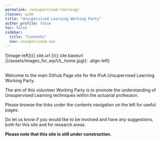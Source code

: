 ```yaml
---
permalink: /unsupervised-learning/
classes: wide
title: "Unsupervised Learning Working Party"
author_profile: false
toc: false
sidebar:
  title: "Contents"
  nav: unsupervised-nav
---
```



![image-left]({{ site.url }}{{ site.baseurl }}/assets/images_for_wp/UL_home.jpg){: .align-left}


<br />
Welcome to the main Github Page site for the IFoA Unsupervised Learning Working Party.  

The aim of this volunteer Working Party is to promote the understanding of Unsupervised Learning techniques within the actuarial profession. 

Please browse the links under the contents navigation on the left for useful pages.  

Do let us know if you would like to be involved and have any suggestions, both for this site and for research areas.

**Please note that this site is still under construction.**
